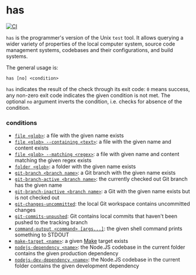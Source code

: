 # has

[![CI](https://github.com/kevgo/has/actions/workflows/ci.yml/badge.svg)](https://github.com/kevgo/has/actions/workflows/ci.yml)

`has` is the programmer's version of the Unix `test` tool. It
allows querying a wider variety of properties of the local computer system, source
code management systems, codebases and their configurations, and build systems.

The general usage is:

```
has [no] <condition>
```

`has` indicates the result of the check through its exit code: `0` means
success, any non-zero exit code indicates the given condition is not met. The
optional `no` argument inverts the condition, i.e. checks for absence of the
condition.

### conditions

- [`file <glob>`](features/file-name.feature): a file with the given name exists
- [`file <glob> --containing <text>`](features/file-content.feature): a file with the given name and content exists
- [`file <glob> --matching <regex>`](features/file-content-regex.feature): a file with given name and content matching the given regex exists
- [`folder <glob>`](features/folder.feature): a folder with the given name exists
- [`git-branch <branch name>`](features/git-branch.feature): a Git branch with the given name exists
- [`git-branch-active <branch name>`](features/git-branch-active.feature): the currently checked out Git branch has the given name
- [`git-branch-inactive <branch name>`](features/git-branch-inactive.feature): a Git with the given name exists but is not checked out
- [`git-changes-uncommitted`](features/git-changes-uncommitted.feature): the local Git workspace contains uncommitted changes
- [`git-commits-unpushed`](features/git-commits-unpushed.feature): Git contains local commits that haven't been pushed to the tracking branch
- [`command-output <command> [args...]`](features/command-output.feature): the given shell command prints something to STDOUT
- [`make-target <name>`](features/make-target.feature): a given [Make](https://www.gnu.org/software/make) target exists
- [`nodejs-dependency <name>`](features/node-dependency.feature): the Node.JS codebase in the current folder contains the given production dependency
- [`nodejs-dev-dependency <name>`](features/node-dependency.feature): the Node.JS codebase in the current folder contains the given development dependency
